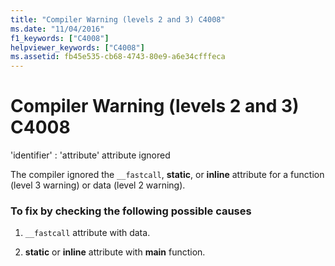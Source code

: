 ```yaml
---
title: "Compiler Warning (levels 2 and 3) C4008"
ms.date: "11/04/2016"
f1_keywords: ["C4008"]
helpviewer_keywords: ["C4008"]
ms.assetid: fb45e535-cb68-4743-80e9-a6e34cfffeca
---
```

# Compiler Warning (levels 2 and 3) C4008

'identifier' : 'attribute' attribute ignored

The compiler ignored the `__fastcall`, **static**, or **inline** attribute for a function (level 3 warning) or data (level 2 warning).

### To fix by checking the following possible causes

1. `__fastcall` attribute with data.

1. **static** or **inline** attribute with **main** function.